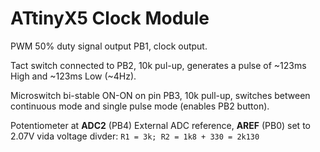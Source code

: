# ATtinyX5 Clock Module

PWM 50% duty signal output PB1, clock output.

Tact switch connected to PB2, 10k pul-up, generates a pulse of ~123ms High and ~123ms Low (~4Hz). 

Microswitch bi-stable ON-ON on pin PB3, 10k pull-up, switches between continuous mode and single pulse mode (enables PB2 button).

Potentiometer at **ADC2** (PB4)
External ADC  reference, **AREF** (PB0) set to 2.07V vida voltage divder:
`R1 = 3k; R2 = 1k8 + 330 = 2k130`
